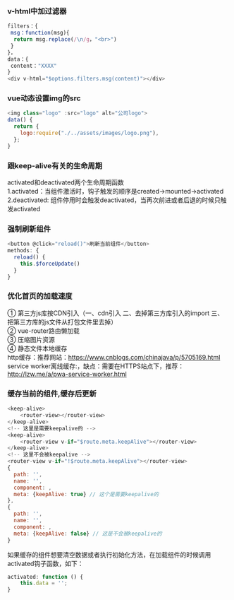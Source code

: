 ### v-html中加过滤器
```javascript
filters：{
 msg：function(msg){
  return msg.replace(/\n/g，"<br>")
 }
}，  　　
data：{
 content："XXXX"
}
<div v-html="$options.filters.msg(content)"></div>
```
### vue动态设置img的src
```javascript
<img class="logo" :src="logo" alt="公司logo">
data() {
  return {
    logo:require("./../assets/images/logo.png"),
  };
}
```
### 跟keep-alive有关的生命周期
activated和deactivated两个生命周期函数  
1.activated：当组件激活时，钩子触发的顺序是created->mounted->activated  
2.deactivated: 组件停用时会触发deactivated，当再次前进或者后退的时候只触发activated  
### 强制刷新组件
```javascript
<button @click="reload()">刷新当前组件</button>
methods: {
  reload() {
    this.$forceUpdate()
  }
}
```
### 优化首页的加载速度
① 第三方js库按CDN引入（一、cdn引入 二、去掉第三方库引入的import 三、把第三方库的js文件从打包文件里去掉）  
② vue-router路由懒加载  
③ 压缩图片资源  
④ 静态文件本地缓存  
http缓存：推荐网站：https://www.cnblogs.com/chinajava/p/5705169.html  
service worker离线缓存:，缺点：需要在HTTPS站点下，推荐：http://lzw.me/a/pwa-service-worker.html  

### 缓存当前的组件,缓存后更新
```javascript
<keep-alive>
    <router-view></router-view>
</keep-alive>
<!-- 这里是需要keepalive的 -->
<keep-alive>
    <router-view v-if="$route.meta.keepAlive"></router-view>
</keep-alive>
<!-- 这里不会被keepalive -->
<router-view v-if="!$route.meta.keepAlive"></router-view>
{
  path: '',
  name: '',
  component: ,
  meta: {keepAlive: true} // 这个是需要keepalive的
},
{
  path: '',
  name: '',
  component: ,
  meta: {keepAlive: false} // 这是不会被keepalive的
}
```
如果缓存的组件想要清空数据或者执行初始化方法，在加载组件的时候调用activated钩子函数，如下：  
```javascript
activated: function () {
    this.data = '';
}
```
### 

